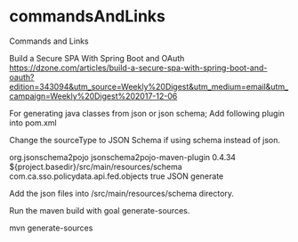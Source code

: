 # commandsAndLinks
Commands and Links

Build a Secure SPA With Spring Boot and OAuth
https://dzone.com/articles/build-a-secure-spa-with-spring-boot-and-oauth?edition=343094&utm_source=Weekly%20Digest&utm_medium=email&utm_campaign=Weekly%20Digest%202017-12-06


For generating java classes from json or json schema; Add following plugin into pom.xml

Change the sourceType to JSON Schema if using schema instead of json.

<plugin>
				 <groupId>org.jsonschema2pojo</groupId>
				 <artifactId>jsonschema2pojo-maven-plugin</artifactId>
				 <version>0.4.34</version>
				 <configuration>
				 <sourceDirectory>${project.basedir}/src/main/resources/schema</sourceDirectory>
				 <targetPackage>com.ca.sso.policydata.api.fed.objects</targetPackage>
				 <useCommonsLang3>true</useCommonsLang3>
				 <sourceType>JSON</sourceType>
				 </configuration>
				 <executions>
				 <execution>
				 <goals>
				 <goal>generate</goal>
				 </goals>
				 </execution>
				 </executions>
	</plugin>
  
  Add the json files into /src/main/resources/schema directory.
  
  Run the maven build with goal generate-sources.
  
  mvn generate-sources
